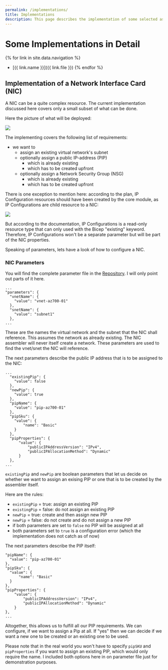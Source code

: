 ```yaml
---
permalink: /implementations/
title: Implementations
description: This page describes the implementation of some selected assemblers.
---
```

# Some Implementations in Detail
{% for link in site.data.navigation %}
- [{{ link.name }}]({{ link.file }})
{% endfor %}

## Implementation of a Network Interface Card (NIC)
A NIC can be a quite complex resource. The current implementation discussed here covers only a small subset
of what can be done.

Here the picture of what will be deployed:

<img src="{{site.baseurl}}/images/Network-Interface-Card.png">

The implementing covers the following list of requirements:

- we want to 
  - assign an existing virtual network's subnet 
  - optionally assign a public IP-address (PIP)
    - which is already existing 
    - which has to be created upfront
  - optionally assign a Network Security Group (NSG)
    - which is already existing
    - which has to be created upfront

There is one exception to mention here: according to the plan, IP Configuration resources should have been created by 
the core module, as IP Configurations are child resource to a NIC:

<img src="{{site.baseurl}}/images/nic-reference.png">

But according to the documentation, IP Configurations is a read-only resource type that can only used with the Bicep "existing"
keyword. Therefore, IP Configurations won't be a separate parameter but will be part of the NIC properties.

Speaking of parameters, lets have a look of how to configure a NIC.

### NIC Parameters
You will find the complete parameter file in the [Repository](https://github.com/vkoster/reusable-bicep-modules/blob/main/deploy/assembler/nic/de/az700/dev/instance01.json).
I will only point out parts of it here.

````
...
"parameters": {
  "vnetName": {
    "value": "vnet-az700-01"
  },
  "snetName": {
    "value": "subnet1"
  },
...
````

These are the names the virtual network and the subnet that the NIC shall reference.
This assumes the network as already existing. The NIC assembler will never itself create a network.
These parameters are used to find the vnet/snet the NIC will reference.

The next parameters describe the public IP address that is to be assigned to the NIC:
````
...
  "existingPip": {
    "value": false
  },
  "newPip": {
    "value": true
  },
  "pipName": {
    "value": "pip-az700-01"
  },
  "pipSku": {
    "value": {
        "name": "Basic"
    }
  },
  "pipProperties": {
      "value": {
          "publicIPAddressVersion": "IPv4",
          "publicIPAllocationMethod": "Dynamic"
      }
  },
...
````
``existingPip`` and ``newPip`` are boolean parameters that let us decide 
on whether we want to assign an exising PIP or one that is to be created by the
assembler itself.

Here are the rules:
- ``existingPip`` = true: assign an existing PIP
- ``existingPip`` = false: do not assign an existing PIP
- ``newPip`` = true: create and then assign new PIP
- ``newPip`` = false: do not create and do not assign a new PIP
- if both parameters are set to ``false`` no PIP will be assigned at all
- both parameters set to ``true`` is a configuration error (which the implementation does not catch as of now)

The next parameters describe the PIP itself:
````
"pipName": {
  "value": "pip-az700-01"
},
"pipSku": {
  "value": {
      "name": "Basic"
  }
},
"pipProperties": {
    "value": {
        "publicIPAddressVersion": "IPv4",
        "publicIPAllocationMethod": "Dynamic"
    }
},
...
````
Altogether, this allows us to fulfill all our PIP requirements.
We can configure, if we want to assign a Pip at all. If "yes" then
we can decide if we want a new one to be created or an existing one to be used.

Please note that in the real world you won't have to specify ``pipSKU`` and ``pipProperties`` if you want to 
assign an existing PIP, which would only require the name.
I included both options here in on parameter file just for demonstration purposes.


